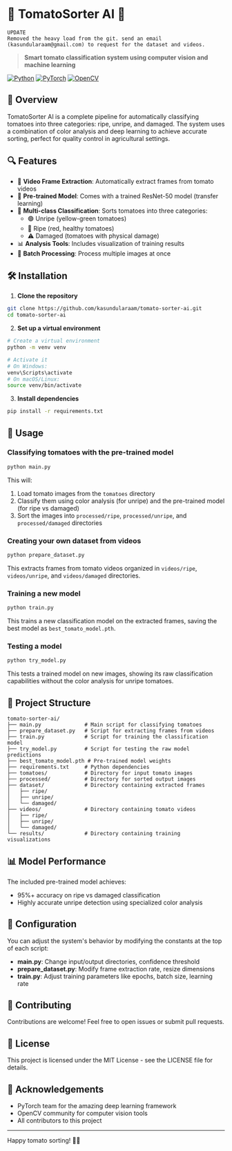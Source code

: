 # 🍅 TomatoSorter AI 🤖

```
UPDATE
Removed the heavy load from the git. send an email (kasundularaam@gmail.com) to request for the dataset and videos.
```

> **Smart tomato classification system using computer vision and machine learning**

[![Python](https://img.shields.io/badge/Python-3.8%2B-blue)](https://www.python.org/)
[![PyTorch](https://img.shields.io/badge/PyTorch-2.0%2B-ee4c2c)](https://pytorch.org/)
[![OpenCV](https://img.shields.io/badge/OpenCV-4.5%2B-green)](https://opencv.org/)

## 🌟 Overview

TomatoSorter AI is a complete pipeline for automatically classifying tomatoes into three categories: ripe, unripe, and damaged. The system uses a combination of color analysis and deep learning to achieve accurate sorting, perfect for quality control in agricultural settings.

## 🔍 Features

- 🎥 **Video Frame Extraction**: Automatically extract frames from tomato videos
- 🧠 **Pre-trained Model**: Comes with a trained ResNet-50 model (transfer learning)
- 🎯 **Multi-class Classification**: Sorts tomatoes into three categories:
  - 🟢 Unripe (yellow-green tomatoes)
  - 🔴 Ripe (red, healthy tomatoes)
  - ⚠️ Damaged (tomatoes with physical damage)
- 📊 **Analysis Tools**: Includes visualization of training results
- 🔄 **Batch Processing**: Process multiple images at once

## 🛠️ Installation

1. **Clone the repository**
```bash
git clone https://github.com/kasundularaam/tomato-sorter-ai.git
cd tomato-sorter-ai
```

2. **Set up a virtual environment**
```bash
# Create a virtual environment
python -m venv venv

# Activate it
# On Windows:
venv\Scripts\activate
# On macOS/Linux:
source venv/bin/activate
```

3. **Install dependencies**
```bash
pip install -r requirements.txt
```

## 🚀 Usage

### Classifying tomatoes with the pre-trained model

```bash
python main.py
```
This will:
1. Load tomato images from the `tomatoes` directory
2. Classify them using color analysis (for unripe) and the pre-trained model (for ripe vs damaged)
3. Sort the images into `processed/ripe`, `processed/unripe`, and `processed/damaged` directories

### Creating your own dataset from videos

```bash
python prepare_dataset.py
```
This extracts frames from tomato videos organized in `videos/ripe`, `videos/unripe`, and `videos/damaged` directories.

### Training a new model

```bash
python train.py
```
This trains a new classification model on the extracted frames, saving the best model as `best_tomato_model.pth`.

### Testing a model

```bash
python try_model.py
```
This tests a trained model on new images, showing its raw classification capabilities without the color analysis for unripe tomatoes.

## 📁 Project Structure

```
tomato-sorter-ai/
├── main.py              # Main script for classifying tomatoes
├── prepare_dataset.py   # Script for extracting frames from videos
├── train.py             # Script for training the classification model
├── try_model.py         # Script for testing the raw model predictions
├── best_tomato_model.pth # Pre-trained model weights
├── requirements.txt     # Python dependencies
├── tomatoes/            # Directory for input tomato images
├── processed/           # Directory for sorted output images
├── dataset/             # Directory containing extracted frames
│   ├── ripe/
│   ├── unripe/
│   └── damaged/
├── videos/              # Directory containing tomato videos
│   ├── ripe/
│   ├── unripe/
│   └── damaged/
└── results/             # Directory containing training visualizations
```

## 📊 Model Performance

The included pre-trained model achieves:
- 95%+ accuracy on ripe vs damaged classification
- Highly accurate unripe detection using specialized color analysis

## 🔧 Configuration

You can adjust the system's behavior by modifying the constants at the top of each script:

- **main.py**: Change input/output directories, confidence threshold
- **prepare_dataset.py**: Modify frame extraction rate, resize dimensions
- **train.py**: Adjust training parameters like epochs, batch size, learning rate

## 🤝 Contributing

Contributions are welcome! Feel free to open issues or submit pull requests.

## 📜 License

This project is licensed under the MIT License - see the LICENSE file for details.

## 🙏 Acknowledgements

- PyTorch team for the amazing deep learning framework
- OpenCV community for computer vision tools
- All contributors to this project

---

Happy tomato sorting! 🍅✨